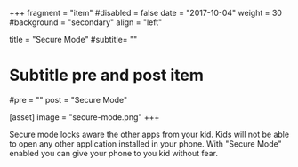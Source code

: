 +++
fragment = "item"
#disabled = false
date = "2017-10-04"
weight = 30
#background = "secondary"
align = "left"

title = "Secure Mode"
#subtitle= ""

# Subtitle pre and post item
#pre = ""
post = "Secure Mode"

[asset]
  image = "secure-mode.png"
+++



Secure mode locks aware the other apps from your kid.
Kids will not be able to open any other application installed in your phone.
With "Secure Mode" enabled you can give your phone to you kid without fear.

